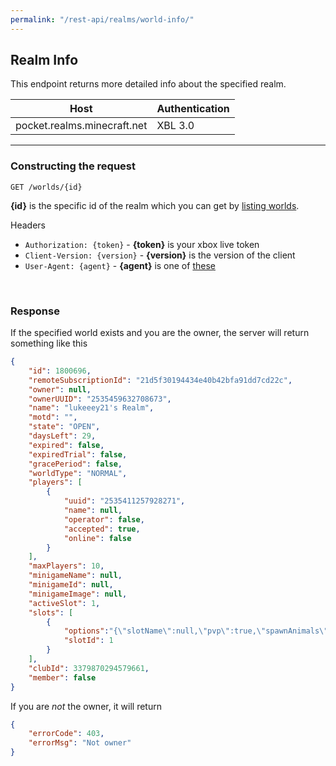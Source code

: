 ```yaml
---
permalink: "/rest-api/realms/world-info/"
---
```


## Realm Info
This endpoint returns more detailed info about the specified realm.

| Host                        | Authentication |
| --------------------------- | -------------- |
| pocket.realms.minecraft.net | XBL 3.0        |

---

### Constructing the request
```
GET /worlds/{id}
```

**{id}** is the specific id of the realm which you can get by [listing worlds](../list-worlds/).

Headers  
* `Authorization: {token}`    - **{token}** is your xbox live token  
* `Client-Version: {version}` - **{version}** is the version of the client
* `User-Agent: {agent}`       - **{agent}** is one of [these](../#user-agents)

<br>

### Response
If the specified world exists and you are the owner, the server will return something like this
```json
{  
    "id": 1800696,
    "remoteSubscriptionId": "21d5f30194434e40b42bfa91dd7cd22c",
    "owner": null,
    "ownerUUID": "2535459632708673",
    "name": "lukeeey21's Realm",
    "motd": "",
    "state": "OPEN",
    "daysLeft": 29,
    "expired": false,
    "expiredTrial": false,
    "gracePeriod": false,
    "worldType": "NORMAL",
    "players": [  
        {  
            "uuid": "2535411257928271",
            "name": null,
            "operator": false,
            "accepted": true,
            "online": false
        }
    ],
    "maxPlayers": 10,
    "minigameName": null,
    "minigameId": null,
    "minigameImage": null,
    "activeSlot": 1,
    "slots": [  
        {  
            "options":"{\"slotName\":null,\"pvp\":true,\"spawnAnimals\":true,\"spawnMonsters\":true,\"spawnNPCs\":true,\"spawnProtection\":0,\"commandBlocks\":false,\"forceGameMode\":false,\"gameMode\":0,\"difficulty\":1,\"worldTemplateId\":-1,\"worldTemplateImage\":null,\"adventureMap\":false,\"resourcePackHash\":null,\"versionRef\":\"397f8b1a7cbc3ebca78178175b21123bd7b74afe\",\"versionLock\":false,\"cheatsAllowed\":true,\"texturePacksRequired\":false,\"enabledPacks\":{\"resourcePacks\":[],\"behaviorPacks\":[]},\"availablePacks\":{\"resourcePacks\":[],\"behaviorPacks\":[]}}",
            "slotId": 1
        }
    ],
    "clubId": 3379870294579661,
    "member": false
}
```

If you are *not* the owner, it will return
```json
{
	"errorCode": 403,
	"errorMsg": "Not owner"
}
```
